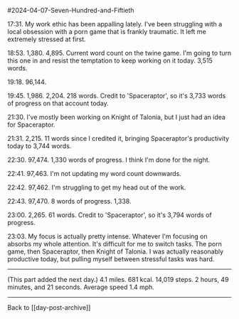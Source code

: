 #2024-04-07-Seven-Hundred-and-Fiftieth

17:31.  My work ethic has been appalling lately.  I've been struggling with a local obsession with a porn game that is frankly traumatic.  It left me extremely stressed at first.

18:53.  1,380. 4,895.  Current word count on the twine game.  I'm going to turn this one in and resist the temptation to keep working on it today.  3,515 words.

19:18.  96,144.

19:45.  1,986.  2,204.  218 words.  Credit to 'Spaceraptor', so it's 3,733 words of progress on that account today.

21:30.  I've mostly been working on Knight of Talonia, but I just had an idea for Spaceraptor.

21:31.  2,215.  11 words since I credited it, bringing Spaceraptor's productivity today to 3,744 words.

22:30.  97,474.  1,330 words of progress.  I think I'm done for the night.

22:41.  97,463.  I'm not updating my word count downwards.

22:42.  97,462.  I'm struggling to get my head out of the work.

22:43.  97,470.  8 words of progress.  1,338.

23:00.  2,265.  61 words.  Credit to 'Spaceraptor', so it's 3,794 words of progress.

23:03.  My focus is actually pretty intense.  Whatever I'm focusing on absorbs my whole attention.  It's difficult for me to switch tasks.  The porn game, then Spaceraptor, then Knight of Talonia.  I was actually reasonably productive today, but pulling myself between stressful tasks was hard.

---
(This part added the next day.)  4.1 miles.  681 kcal.  14,019 steps.  2 hours, 49 minutes, and 21 seconds.  Average speed 1.4 mph.

---
Back to [[day-post-archive]]